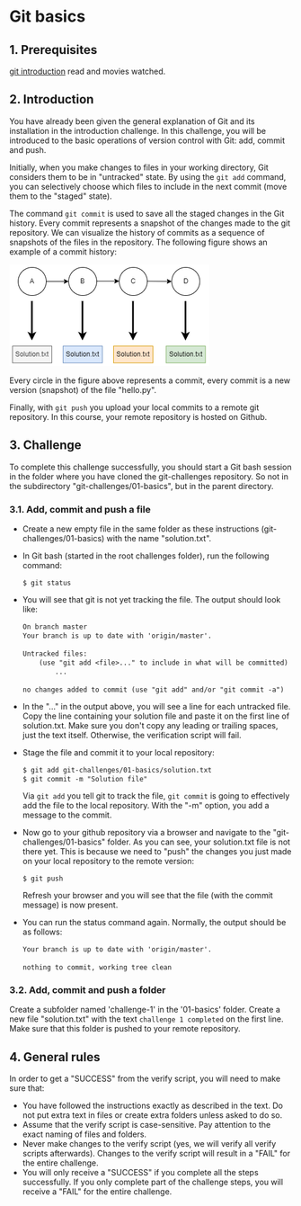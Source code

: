 # Git basics

## 1. Prerequisites

[git introduction](./../00-introduction/00-introduction.md) read and movies watched.

## 2. Introduction

You have already been given the general explanation of Git and its installation in the introduction challenge. In this challenge, you will be introduced to the basic operations of version control with Git: add, commit and push.

Initially, when you make changes to files in your working directory, Git considers them to be in "untracked" state. By using the `git add` command, you can selectively choose which files to include in the next commit (move them to the "staged" state).

The command `git commit` is used to save all the staged changes in the Git history. Every commit represents a snapshot of the changes made to the git repository. We can visualize the history of commits as a sequence of snapshots of the files in the repository. The following figure shows an example of a commit history:

<a href="./commit-history.png" target="_blank">
    <img src="./commit-history.png">
</a>

Every circle in the figure above represents a commit, every commit is a new version (snapshot) of the file "hello.py".

Finally, with `git push` you upload your local commits to a remote git repository. In this course, your remote repository is hosted on Github.

## 3. Challenge

To complete this challenge successfully, you should start a Git bash session in the folder where you have cloned the git-challenges repository. So not in the subdirectory "git-challenges/01-basics", but in the parent directory.

### 3.1. Add, commit and push a file

-   Create a new empty file in the same folder as these instructions (git-challenges/01-basics) with the name "solution.txt".
-   In Git bash (started in the root challenges folder), run the following command:

    ```console
    $ git status
    ```

-   You will see that git is not yet tracking the file. The output should look like:

    ```text
    On branch master
    Your branch is up to date with 'origin/master'.

    Untracked files:
        (use "git add <file>..." to include in what will be committed)
            ...

    no changes added to commit (use "git add" and/or "git commit -a")
    ```

-   In the "..." in the output above, you will see a line for each untracked file. Copy the line containing your solution file and paste it on the first line of solution.txt. Make sure you don't copy any leading or trailing spaces, just the text itself. Otherwise, the verification script will fail.
-   Stage the file and commit it to your local repository:
    ```console
    $ git add git-challenges/01-basics/solution.txt
    $ git commit -m "Solution file"
    ```
    Via `git add` you tell git to track the file, `git commit` is going to effectively add the file to the local repository. With the "-m" option, you add a message to the commit.
-   Now go to your github repository via a browser and navigate to the "git-challenges/01-basics" folder. As you can see, your solution.txt file is not there yet. This is because we need to "push" the changes you just made on your local repository to the remote version:
    ```console
    $ git push
    ```
    Refresh your browser and you will see that the file (with the commit message) is now present.
-   You can run the status command again. Normally, the output should be as follows:

    ```text
    Your branch is up to date with 'origin/master'.

    nothing to commit, working tree clean
    ```

### 3.2. Add, commit and push a folder

Create a subfolder named 'challenge-1' in the '01-basics' folder. Create a new file "solution.txt" with the text `challenge 1 completed` on the first line. Make sure that this folder is pushed to your remote repository.

## 4. General rules

In order to get a "SUCCESS" from the verify script, you will need to make sure that:

-   You have followed the instructions exactly as described in the text. Do not put extra text in files or create extra folders unless asked to do so.
-   Assume that the verify script is case-sensitive. Pay attention to the exact naming of files and folders.
-   Never make changes to the verify script (yes, we will verify all verify scripts afterwards). Changes to the verify script will result in a "FAIL" for the entire challenge.
-   You will only receive a "SUCCESS" if you complete all the steps successfully. If you only complete part of the challenge steps, you will receive a "FAIL" for the entire challenge.
